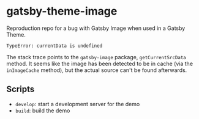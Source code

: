 # gatsby-theme-image

Reproduction repo for a bug with Gatsby Image when used in a Gatsby Theme.

```
TypeError: currentData is undefined
```

The stack trace points to the `gatsby-image` package, `getCurrentSrcData` method. It seems like the image has been detected to be in cache (via the `inImageCache` method), but the actual source can't be found afterwards.

## Scripts

- `develop`: start a development server for the demo
- `build`: build the demo

